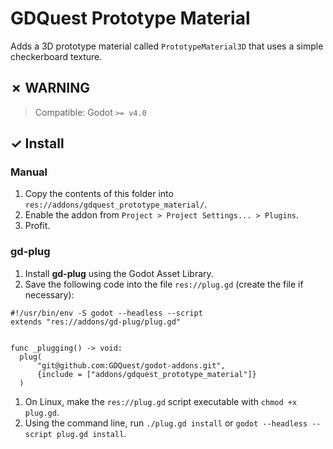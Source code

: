 # GDQuest Prototype Material

Adds a 3D prototype material called `PrototypeMaterial3D` that uses a simple checkerboard texture.

## ✗ WARNING

> Compatible: Godot `>= v4.0`

## ✓ Install

### Manual

1. Copy the contents of this folder into `res://addons/gdquest_prototype_material/`.
1. Enable the addon from `Project > Project Settings... > Plugins`.
1. Profit.

### gd-plug

1. Install **gd-plug** using the Godot Asset Library.
1. Save the following code into the file `res://plug.gd` (create the file if necessary):

  ```gdscript
  #!/usr/bin/env -S godot --headless --script
  extends "res://addons/gd-plug/plug.gd"


  func _plugging() -> void:
  	plug(
  		"git@github.com:GDQuest/godot-addons.git",
  		{include = ["addons/gdquest_prototype_material"]}
  	)
  ```

1. On Linux, make the `res://plug.gd` script executable with `chmod +x plug.gd`.
1. Using the command line, run `./plug.gd install` or `godot --headless --script plug.gd install`.
